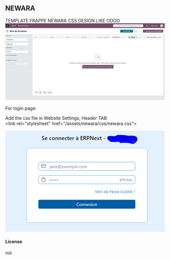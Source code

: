 ## NEWARA

TEMPLATE FRAPPE NEWARA
CSS DESIGN LIKE ODOO
<img src="newara.PNG">

For login page:
<p>
Add the css file in Website Settings, Header TAB:<br>
&lt;link rel="stylesheet" href="/assets/newara/css/newara.css"&gt;
</p>
<img src="login.PNG">

#### License

mit
